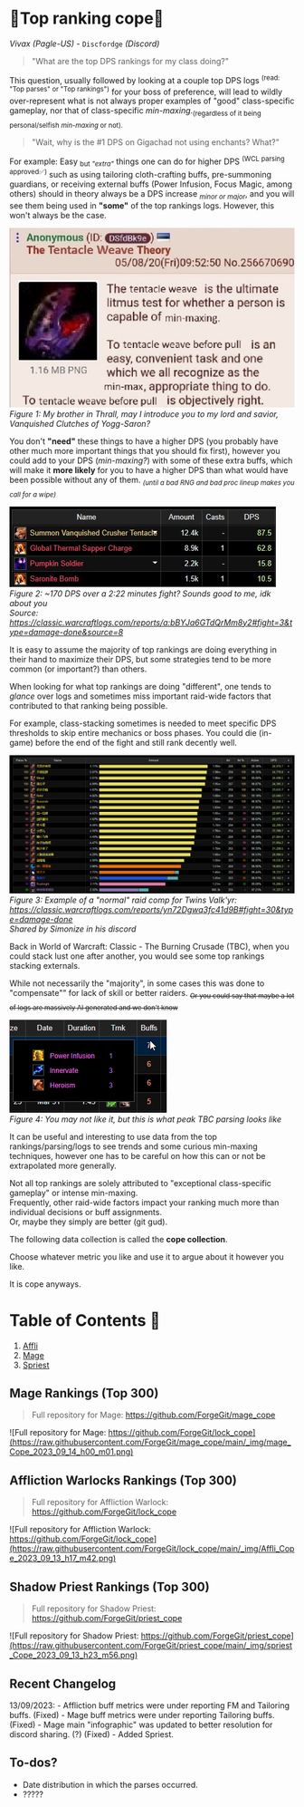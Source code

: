 # 🥇Top ranking cope🥇<br/>

_Vivax (Pagle-US) -_ `Discfordge` _(Discord)_

> "What are the top DPS rankings for my class doing?"

This question, usually followed by looking at a couple top DPS logs <sup>(read: "Top parses" or "Top rankings")</sup> for your boss of preference, will lead to wildly over-represent what is not always proper examples of "good" class-specific gameplay, nor that of class-specific *min-maxing*.<sub>(regardless of it being personal/selfish *min-maxing* or not).</sub> 

> "Wait, why is the #1 DPS on Gigachad not using enchants? What?"

For example: Easy <sub>but *"extra"*</sub> things one can do for higher DPS <sup>(WCL parsing approved✅)</sup> such as using tailoring cloth-crafting buffs, pre-summoning guardians, or receiving external buffs (Power Infusion, Focus Magic, among others) should in theory always be a DPS increase <sub>*minor or major*</sub>, and you will see them being used in **__"some"__** of the top rankings logs. However, this won't always be the case.

<img src="_img/tentacle_weave_resize.jpg" /><br />
*Figure 1: My brother in Thrall, may I introduce you to my lord and savior, Vanquished Clutches of Yogg-Saron?*

You don't **__"need"__** these things to have a higher DPS (you probably have other much more important things that you should fix first), however you could add to your DPS (*min-maxing?*) with some of these extra buffs, which will make it __more likely__ for you to have a higher DPS than what would have been possible without any of them. <sub>*(until a bad RNG and bad proc lineup makes you call for a wipe)*</sub>

<img src="_img/little_friends.jpg" /><br />
*Figure 2: ~170 DPS over a 2:22 minutes fight? Sounds good to me, idk about you<br />Source: https://classic.warcraftlogs.com/reports/a:bBYJa6GTdQrMm8y2#fight=3&type=damage-done&source=8*

It is easy to assume the majority of top rankings are doing everything in their hand to maximize their DPS, but some strategies tend to be more common (or important?) than others. 

When looking for what top rankings are doing "different", one tends to *glance* over logs and sometimes miss important raid-wide factors that contributed to that ranking being possible.

For example, class-stacking sometimes is needed to meet specific DPS thresholds to skip entire mechanics or boss phases. You could die (in-game) before the end of the fight and still rank decently well.

<img src="_img/rogue_stack_twins.png" /><br />
*Figure 3: Example of a "normal" raid comp for Twins Valk'yr: https://classic.warcraftlogs.com/reports/yn72Dgwq3fc41d9B#fight=30&type=damage-done<br/>Shared by Simonize in his discord*

Back in World of Warcraft: Classic - The Burning Crusade (TBC), when you could stack lust one after another, you would see some top rankings stacking externals. 

While not necessarily the "majority", in some cases this was done to "compensate"" for lack of skill or better raiders. <sub>~~Or you could say that maybe a lot of logs are massively AI generated and we don't know~~</sub>

<img src="_img/externals_TBC.png" /><br />
*Figure 4: You may not like it, but this is what peak TBC parsing looks like*

It can be useful and interesting to use data from the top rankings/parsing/logs to see trends and some curious min-maxing techniques, however one has to be careful on how this can or not be extrapolated more generally.

Not all top rankings are solely attributed to "exceptional class-specific gameplay" or intense min-maxing.<br /> 
Frequently, other raid-wide factors impact your ranking much more than individual decisions or buff assignments.<br />
Or, maybe they simply are better (git gud).

The following data collection is called the **__cope collection__**.

Choose whatever metric you like and use it to argue about it however you like. 

It is cope anyways.

# Table of Contents 📜

1. [Affli](#)<br>
2. [Mage](#)<br>
2. [Spriest](#)<br>


## Mage Rankings (Top 300)

> Full repository for Mage: https://github.com/ForgeGit/mage_cope

![Full repository for Mage: https://github.com/ForgeGit/lock_cope](https://raw.githubusercontent.com/ForgeGit/mage_cope/main/_img/mage_Cope_2023_09_14_h00_m01.png)

## Affliction Warlocks Rankings (Top 300)

> Full repository for Affliction Warlock: https://github.com/ForgeGit/lock_cope

![Full repository for Affliction Warlock: https://github.com/ForgeGit/lock_cope](https://raw.githubusercontent.com/ForgeGit/lock_cope/main/_img/Affli_Cope_2023_09_13_h17_m42.png)


## Shadow Priest Rankings (Top 300)

> Full repository for Shadow Priest: https://github.com/ForgeGit/priest_cope

![Full repository for Shadow Priest: https://github.com/ForgeGit/priest_cope](https://raw.githubusercontent.com/ForgeGit/priest_cope/main/_img/spriest_Cope_2023_09_13_h23_m56.png)




## Recent Changelog

13/09/2023: 
        - Affliction buff metrics were under reporting FM and Tailoring buffs. (Fixed)
        - Mage buff metrics were under reporting Tailoring buffs. (Fixed)
        - Mage main "infographic" was updated to better resolution for discord sharing. (?) (Fixed)
        - Added Spriest.
        
## To-dos?

- Date distribution in which the parses occurred. 
- ?????
